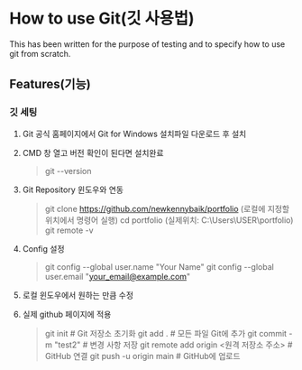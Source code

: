 # How to use Git(깃 사용법)
This has been written for the purpose of testing and to specify how to use git from scratch.

## Features(기능)


### 깃 세팅
1. Git 공식 홈페이지에서 Git for Windows 설치파일 다운로드 후 설치

2. CMD 창 열고 버전 확인이 된다면 설치완료
    > git --version

3. Git Repository 윈도우와 연동
    > git clone https://github.com/newkennybaik/portfolio (로컬에 지정할 위치에서 명령어 실행)
    > cd portfolio (실제위치: C:\Users\USER\portfolio)
    > git remote -v

4. Config 설정
    > git config --global user.name "Your Name"
    > git config --global user.email "your_email@example.com"

5. 로컬 윈도우에서 원하는 만큼 수정

6. 실제 github 페이지에 적용
    > git init                      # Git 저장소 초기화
    > git add .                     # 모든 파일 Git에 추가
    > git commit -m "test2"         # 변경 사항 저장
    > git remote add origin <원격 저장소 주소>  # GitHub 연결
    > git push -u origin main       # GitHub에 업로드